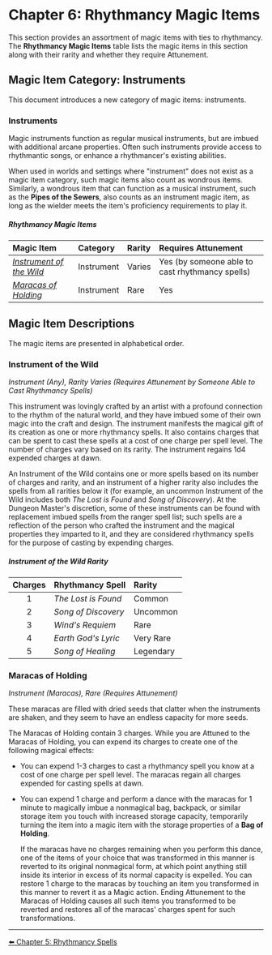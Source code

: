 # Chapter 6: Rhythmancy Magic Items

This section provides an assortment of magic items with ties to rhythmancy. The **Rhythmancy Magic Items** table lists the magic items in this section along with their rarity and whether they require Attunement.

## Magic Item Category: Instruments

This document introduces a new category of magic items: instruments.

### Instruments

Magic instruments function as regular musical instruments, but are imbued with additional arcane properties. Often such instruments provide access to rhythmantic songs, or enhance a rhythmancer's existing abilities.

When used in worlds and settings where "instrument" does not exist as a magic item category, such magic items also count as wondrous items. Similarly, a wondrous item that can function as a musical instrument, such as the **Pipes of the Sewers**, also counts as an instrument magic item, as long as the wielder meets the item's proficiency requirements to play it.

##### Rhythmancy Magic Items

| Magic Item | Category | Rarity | Requires Attunement |
|:-----------|:---------|:-------|:--------------------|
| _[Instrument of the Wild](#instrument-of-the-wild)_ | Instrument | Varies | Yes (by someone able to cast rhythmancy spells) |
| _[Maracas of Holding](#maracas-of-holding)_ | Instrument | Rare | Yes |

## Magic Item Descriptions

The magic items are presented in alphabetical order.

### Instrument of the Wild

_Instrument (Any), Rarity Varies (Requires Attunement by Someone Able to Cast Rhythmancy Spells)_

This instrument was lovingly crafted by an artist with a profound connection to the rhythm of the natural world, and they have imbued some of their own magic into the craft and design. The instrument manifests the magical gift of its creation as one or more rhythmancy spells. It also contains charges that can be spent to cast these spells at a cost of one charge per spell level. The number of charges vary based on its rarity. The instrument regains 1d4 expended charges at dawn.

An Instrument of the Wild contains one or more spells based on its number of charges and rarity, and an instrument of a higher rarity also includes the spells from all rarities below it (for example, an uncommon Instrument of the Wild includes both _The Lost is Found_ and _Song of Discovery_). At the Dungeon Master's discretion, some of these instruments can be found with replacement imbued spells from the ranger spell list; such spells are a reflection of the person who crafted the instrument and the magical properties they imparted to it, and they are considered rhythmancy spells for the purpose of casting by expending charges.

##### Instrument of the Wild Rarity

| Charges | Rhythmancy Spell    | Rarity    |
|:-------:|:--------------------|:----------|
| 1       | _The Lost is Found_ | Common    |
| 2       | _Song of Discovery_ | Uncommon  |
| 3       | _Wind's Requiem_    | Rare      |
| 4       | _Earth God's Lyric_ | Very Rare |
| 5       | _Song of Healing_   | Legendary |

### Maracas of Holding

_Instrument (Maracas), Rare (Requires Attunement)_

These maracas are filled with dried seeds that clatter when the instruments are shaken, and they seem to have an endless capacity for more seeds.

The Maracas of Holding contain 3 charges. While you are Attuned to the Maracas of Holding, you can expend its charges to create one of the following magical effects:

- You can expend 1-3 charges to cast a rhythmancy spell you know at a cost of one charge per spell level. The maracas regain all charges expended for casting spells at dawn.
- You can expend 1 charge and perform a dance with the maracas for 1 minute to magically imbue a nonmagical bag, backpack, or similar storage item you touch with increased storage capacity, temporarily turning the item into a magic item with the storage properties of a **Bag of Holding**.

  If the maracas have no charges remaining when you perform this dance, one of the items of your choice that was transformed in this manner is reverted to its original nonmagical form, at which point anything still inside its interior in excess of its normal capacity is expelled. You can restore 1 charge to the maracas by touching an item you transformed in this manner to revert it as a Magic action. Ending Attunement to the Maracas of Holding causes all such items you transformed to be reverted and restores all of the maracas' charges spent for such transformations.

---

[⬅️ Chapter 5: Rhythmancy Spells](ch-5-rhythmancy-spells.md)
